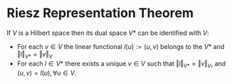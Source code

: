 # Riesz Representation Theorem

If $V$ is a Hilbert space then its dual space $V*$ can be identified with $V$:

- For each $v\in V$ the linear functional $l(u):=(u,v)$ belongs to the $V*$ and $\Vert l \Vert_{V*}=\Vert v\Vert_{V}$
- For each $l \in V*$ there exists a unique $v\in V$ such that $\Vert l \Vert_{V*}=\Vert v\Vert_{V}$, and $(u,v)=l(u), \forall u \in V$.

